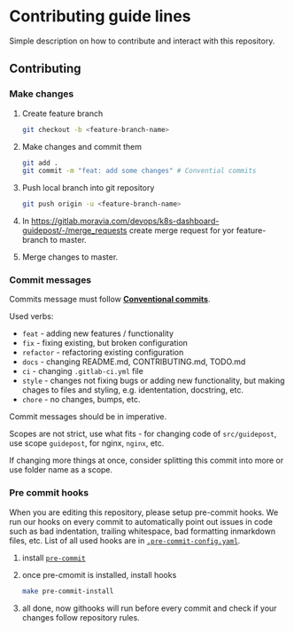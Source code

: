 # Contributing guide lines

Simple description on how to contribute and interact with this repository.

## Contributing

### Make changes

1. Create feature branch

    ```bash
    git checkout -b <feature-branch-name>
    ```

1. Make changes and commit them

    ```bash
    git add .
    git commit -m "feat: add some changes" # Convential commits
    ```

1. Push local branch into git repository

    ```bash
    git push origin -u <feature-branch-name>
    ```

1. In <https://gitlab.moravia.com/devops/k8s-dashboard-guidepost/-/merge_requests>
   create merge request for yor feature-branch to master.
1. Merge changes to master.

### Commit messages

Commits message must follow [**Conventional commits**](https://www.conventionalcommits.org/en/v1.0.0/).

Used verbs:

- `feat` - adding new features / functionality
- `fix` - fixing existing, but broken configuration
- `refactor` - refactoring existing configuration
- `docs` - changing README.md, CONTRIBUTING.md, TODO.md
- `ci` - changing `.gitlab-ci.yml` file
- `style` - changes not fixing bugs or adding new functionality, but making
  chages to files and styling, e.g. idententation, docstring, etc.
- `chore` - no changes, bumps, etc.

Commit messages should be in imperative.

Scopes are not strict, use what fits - for changing code of `src/guidepost`,
use scope `guidepost`, for nginx, `nginx`, etc.

If changing more things at once, consider splitting this commit into more or
use folder name as a scope.

### Pre commit hooks

When you are editing this repository, please setup pre-commit hooks.
We run our hooks on every commit to automatically point out issues in code
such as bad indentation, trailing whitespace, bad formatting inmarkdown files,
etc. List of all used hooks are in [`.pre-commit-config.yaml`](.pre-commit-config.yaml).

1. install [`pre-commit`](https://pre-commit.com/#installation)
1. once pre-cmomit is installed, install hooks

    ```bash
    make pre-commit-install
    ```

1. all done, now githooks will run before every commit and check if your
   changes follow repository rules.
